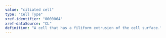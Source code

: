 ```yaml
---
value: "ciliated cell"
type: "Cell Type"
xref-identifier: "0000064"
xref-dataSource: "CL"
definition: "A cell that has a filiform extrusion of the cell surface."
---
```

